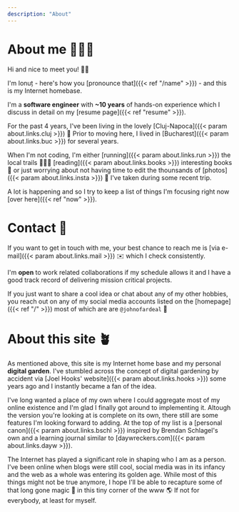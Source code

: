 ```yaml
---
description: "About"
---
```


# About me 👨🏻‍💻

Hi and nice to meet you! 👋🏻 

I'm Ionuț - here's how you [pronounce that]({{< ref "/name" >}}) - and this is my Internet homebase.

I'm a __software engineer__ with __~10 years__ of hands-on experience which I discuss in detail on my [resume page]({{< ref "resume" >}}).

For the past 4 years, I've been living in the lovely [Cluj-Napoca]({{< param about.links.cluj >}}) 📍 Prior to moving here, I lived in [Bucharest]({{< param about.links.buc >}}) for several years.

When I'm not coding, I'm either [running]({{< param about.links.run >}}) the local trails 🏃🏻‍♂️ [reading]({{< param about.links.books >}}) interesting books 📖 or just worrying about not having time to edit the thounsands of [photos]({{< param about.links.insta >}}) 📸 I've taken during some recent trip.

A lot is happening and so I try to keep a list of things I'm focusing right now [over here]({{< ref "now" >}}).

# Contact 📲

If you want to get in touch with me, your best chance to reach me is [via e-mail]({{< param about.links.mail >}}) ✉️ which I check consistently.

I'm __open__ to work related collaborations if my schedule allows it and I have a good track record of delivering mission critical projects.

If you just want to share a cool idea or chat about any of my other hobbies, you reach out on any of my social media accounts listed on the [homepage]({{< ref "/"  >}}) most of which are are `@johnofardeal` 📲

# About this site 🪴

As mentioned above, this site is my Internet home base and my personal __digital garden__. I've stumbled across the concept of digital gardening by accident via [Joel Hooks' website]({{< param about.links.hooks >}}) some years ago and I instantly became a fan of the idea.

I've long wanted a place of my own where I could aggregate most of my online existence and I'm glad I finally got around to implementing it.
Altough the version you're looking at is complete on its own, there still are some features I'm looking forward to adding. At the top of my list is a [personal canon]({{< param about.links.bschl >}}) inspired by Brendan Schlagel's own and a learning journal similar to [daywreckers.com]({{< param about.links.dayw >}}).

The Internet has played a significant role in shaping who I am as a person. I've been online when blogs were still cool, social media was in its infancy and the web as a whole was entering its golden age. While most of this things might not be true anymore, I hope I'll be able to recapture some of that long gone magic 🔮 in this tiny corner of the www 🌎 If not for everybody, at least for myself.
